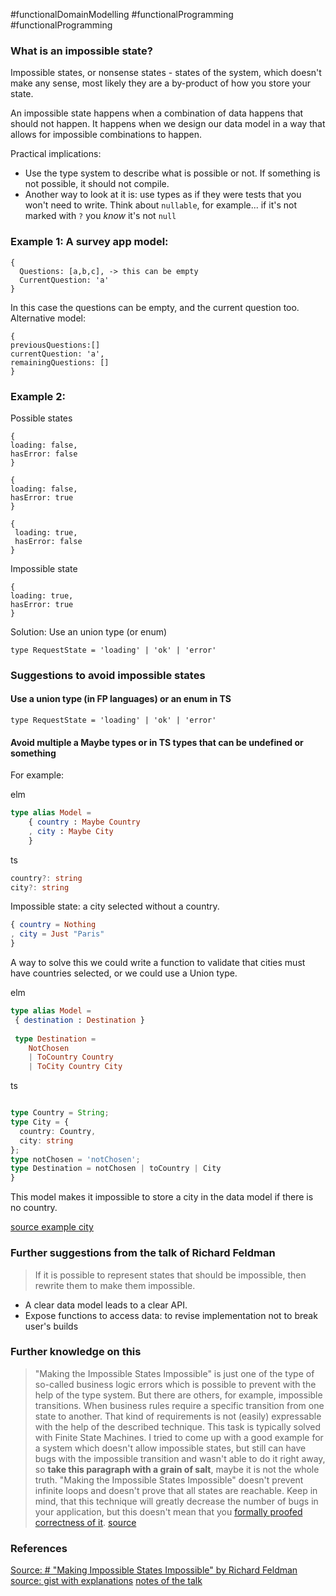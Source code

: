 #functionalDomainModelling #functionalProgramming #functionalProgramming 

### What is an impossible state?
Impossible states, or nonsense states - states of the system, which doesn't make any sense, most likely they are a by-product of how you store your state.

An impossible state happens when a combination of data happens that should not happen. It happens when we design our data model in a way that allows for impossible combinations to happen. 


Practical implications:
-   Use the type system to describe what is possible or not. If something is not possible, it should not compile.
-   Another way to look at it is: use types as if they were tests that you won't need to write. Think about `nullable`, for example... if it's not marked with `?` you _know_ it's not `null`

### Example 1: A survey app model:

```
{
  Questions: [a,b,c], -> this can be empty
  CurrentQuestion: 'a'
}
```

In this case the questions can be empty, and the current question too.
Alternative model:

```
{
previousQuestions:[]
currentQuestion: 'a', 
remainingQuestions: []
}
```



### Example 2:
Possible states
```
{
loading: false,
hasError: false
}
```

```
{
loading: false,
hasError: true
}
```

```
{
 loading: true,
 hasError: false
}
```

Impossible state

```
{
loading: true,
hasError: true
}
```

Solution: Use an union type (or enum)

```
type RequestState = 'loading' | 'ok' | 'error'
```



### Suggestions to avoid impossible states

#### Use a union type (in FP languages) or an enum in TS

```
type RequestState = 'loading' | 'ok' | 'error'
```

#### Avoid multiple a Maybe types or in TS types that can be undefined or something

For example:

elm

```elm
type alias Model =  
    { country : Maybe Country  
    , city : Maybe City  
    }
```

ts

```ts
country?: string
city?: string
```


Impossible state: a city selected without a country.

```elm
{ country = Nothing  
, city = Just "Paris"  
}
```


A way to solve this we could write a function to validate that cities must have countries selected, or we could use a Union type.

elm
```elm
type alias Model =  
 { destination : Destination }
 
 type Destination =  
    NotChosen  
    | ToCountry Country  
    | ToCity Country City
```

ts
```ts

type Country = String;
type City = {
  country: Country,
  city: string
};
type notChosen = 'notChosen';
type Destination = notChosen | toCountry | City
}
```

This model makes it impossible to store a city in the data model if there is no country.

[source example city](https://medium.com/elm-shorts/how-to-make-impossible-states-impossible-c12a07e907b5)



### Further suggestions from the talk of Richard Feldman

> If it is possible to represent states that should be impossible, then rewrite them to make them impossible.

- A clear data model leads to a clear API.
- Expose functions to access data: to revise implementation not to break user's builds


### Further knowledge on this
> "Making the Impossible States Impossible" is just one of the type of so-called business logic errors which is possible to prevent with the help of the type system. But there are others, for example, impossible transitions. When business rules require a specific transition from one state to another. That kind of requirements is not (easily) expressable with the help of the described technique. This task is typically solved with Finite State Machines. I tried to come up with a good example for a system which doesn't allow impossible states, but still can have bugs with the impossible transition and wasn't able to do it right away, so **take this paragraph with a grain of salt**, maybe it is not the whole truth.
  "Making the Impossible States Impossible" doesn't prevent infinite loops and doesn't prove that all states are reachable. Keep in mind, that this technique will greatly decrease the number of bugs in your application, but this doesn't mean that you [formally proofed correctness of it](https://www.hillelwayne.com/post/theorem-prover-showdown/).
[source](https://github.com/stereobooster/pragmatic-types/blob/master/posts/making-impossible-states-impossible.md)



### References

[Source: # "Making Impossible States Impossible" by Richard Feldman](https://www.youtube.com/watch?v=IcgmSRJHu_8&list=WL&index=3)
[source: gist with explanations](https://github.com/stereobooster/pragmatic-types/blob/master/posts/making-impossible-states-impossible.md)
[notes of the talk](https://cadelwatson.com/blog/untitled/)
